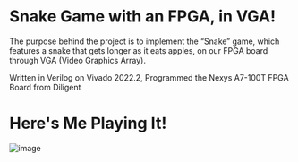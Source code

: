 # Snake Game with an FPGA, in VGA!
The purpose behind the project is to implement the “Snake” game, which features a snake that gets longer as it eats apples, on our FPGA board through VGA (Video Graphics Array). 

Written in Verilog on Vivado 2022.2, Programmed the Nexys A7-100T FPGA Board from Diligent

# Here's Me Playing It!

![image](https://github.com/user-attachments/assets/e4f8931f-9cc1-4ddf-90dc-9dd1171436a2)
